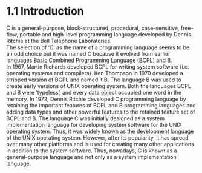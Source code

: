 # 1.1 Introduction
C is a general-purpose, block-structured, procedural, case-sensitive, free-flow, portable and
high-level programming language developed by Dennis Ritchie at the Bell Telephone Laboratories. 
<br> 
The selection of ‘C’ as the name of a programming language seems to be an odd choice
but it was named C because it evolved from earlier languages Basic Combined Programming
Language (BCPL) and B. 
<br>
In 1967, Martin Richards developed BCPL for writing system software (i.e. operating systems and compilers). Ken Thompson in 1970 developed a stripped version of BCPL and named
it B. The language B was used to create early versions of UNIX operating system. Both the
languages BCPL and B were ‘typeless’, and every data object occupied one word in the memory. In 1972, Dennis Ritchie developed C programming language by retaining the important
features of BCPL and B programming languages and adding data types and other powerful
features to the retained feature set of BCPL and B. The language C was initially designed as a
system implementation language for developing system software for the UNIX operating system. Thus, it was widely known as the development language of the UNIX operating system.
However, after its popularity, it has spread over many other platforms and is used for creating
many other applications in addition to the system software. Thus, nowadays, C is known as a
general-purpose language and not only as a system implementation language.



